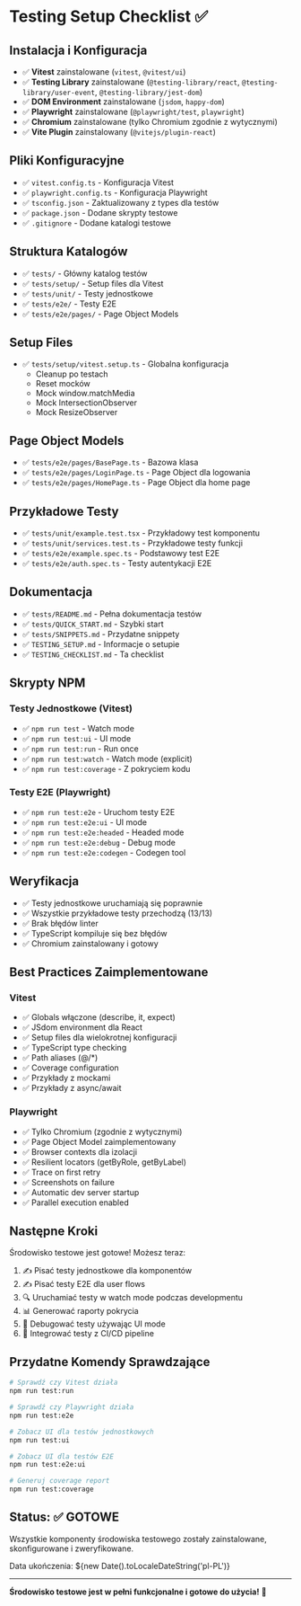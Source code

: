 # Testing Setup Checklist ✅

## Instalacja i Konfiguracja

- ✅ **Vitest** zainstalowane (`vitest`, `@vitest/ui`)
- ✅ **Testing Library** zainstalowane (`@testing-library/react`, `@testing-library/user-event`, `@testing-library/jest-dom`)
- ✅ **DOM Environment** zainstalowane (`jsdom`, `happy-dom`)
- ✅ **Playwright** zainstalowane (`@playwright/test`, `playwright`)
- ✅ **Chromium** zainstalowane (tylko Chromium zgodnie z wytycznymi)
- ✅ **Vite Plugin** zainstalowany (`@vitejs/plugin-react`)

## Pliki Konfiguracyjne

- ✅ `vitest.config.ts` - Konfiguracja Vitest
- ✅ `playwright.config.ts` - Konfiguracja Playwright  
- ✅ `tsconfig.json` - Zaktualizowany z types dla testów
- ✅ `package.json` - Dodane skrypty testowe
- ✅ `.gitignore` - Dodane katalogi testowe

## Struktura Katalogów

- ✅ `tests/` - Główny katalog testów
- ✅ `tests/setup/` - Setup files dla Vitest
- ✅ `tests/unit/` - Testy jednostkowe
- ✅ `tests/e2e/` - Testy E2E
- ✅ `tests/e2e/pages/` - Page Object Models

## Setup Files

- ✅ `tests/setup/vitest.setup.ts` - Globalna konfiguracja
  - Cleanup po testach
  - Reset mocków
  - Mock window.matchMedia
  - Mock IntersectionObserver
  - Mock ResizeObserver

## Page Object Models

- ✅ `tests/e2e/pages/BasePage.ts` - Bazowa klasa
- ✅ `tests/e2e/pages/LoginPage.ts` - Page Object dla logowania
- ✅ `tests/e2e/pages/HomePage.ts` - Page Object dla home page

## Przykładowe Testy

- ✅ `tests/unit/example.test.tsx` - Przykładowy test komponentu
- ✅ `tests/unit/services.test.ts` - Przykładowe testy funkcji
- ✅ `tests/e2e/example.spec.ts` - Podstawowy test E2E
- ✅ `tests/e2e/auth.spec.ts` - Testy autentykacji E2E

## Dokumentacja

- ✅ `tests/README.md` - Pełna dokumentacja testów
- ✅ `tests/QUICK_START.md` - Szybki start
- ✅ `tests/SNIPPETS.md` - Przydatne snippety
- ✅ `TESTING_SETUP.md` - Informacje o setupie
- ✅ `TESTING_CHECKLIST.md` - Ta checklist

## Skrypty NPM

### Testy Jednostkowe (Vitest)
- ✅ `npm run test` - Watch mode
- ✅ `npm run test:ui` - UI mode
- ✅ `npm run test:run` - Run once
- ✅ `npm run test:watch` - Watch mode (explicit)
- ✅ `npm run test:coverage` - Z pokryciem kodu

### Testy E2E (Playwright)
- ✅ `npm run test:e2e` - Uruchom testy E2E
- ✅ `npm run test:e2e:ui` - UI mode
- ✅ `npm run test:e2e:headed` - Headed mode
- ✅ `npm run test:e2e:debug` - Debug mode
- ✅ `npm run test:e2e:codegen` - Codegen tool

## Weryfikacja

- ✅ Testy jednostkowe uruchamiają się poprawnie
- ✅ Wszystkie przykładowe testy przechodzą (13/13)
- ✅ Brak błędów linter
- ✅ TypeScript kompiluje się bez błędów
- ✅ Chromium zainstalowany i gotowy

## Best Practices Zaimplementowane

### Vitest
- ✅ Globals włączone (describe, it, expect)
- ✅ JSdom environment dla React
- ✅ Setup files dla wielokrotnej konfiguracji
- ✅ TypeScript type checking
- ✅ Path aliases (@/*)
- ✅ Coverage configuration
- ✅ Przykłady z mockami
- ✅ Przykłady z async/await

### Playwright
- ✅ Tylko Chromium (zgodnie z wytycznymi)
- ✅ Page Object Model zaimplementowany
- ✅ Browser contexts dla izolacji
- ✅ Resilient locators (getByRole, getByLabel)
- ✅ Trace on first retry
- ✅ Screenshots on failure
- ✅ Automatic dev server startup
- ✅ Parallel execution enabled

## Następne Kroki

Środowisko testowe jest gotowe! Możesz teraz:

1. ✍️ Pisać testy jednostkowe dla komponentów
2. ✍️ Pisać testy E2E dla user flows
3. 🔍 Uruchamiać testy w watch mode podczas developmentu
4. 📊 Generować raporty pokrycia
5. 🐛 Debugować testy używając UI mode
6. 🎯 Integrować testy z CI/CD pipeline

## Przydatne Komendy Sprawdzające

```bash
# Sprawdź czy Vitest działa
npm run test:run

# Sprawdź czy Playwright działa
npm run test:e2e

# Zobacz UI dla testów jednostkowych
npm run test:ui

# Zobacz UI dla testów E2E
npm run test:e2e:ui

# Generuj coverage report
npm run test:coverage
```

## Status: ✅ GOTOWE

Wszystkie komponenty środowiska testowego zostały zainstalowane, skonfigurowane i zweryfikowane.

Data ukończenia: ${new Date().toLocaleDateString('pl-PL')}

---

**Środowisko testowe jest w pełni funkcjonalne i gotowe do użycia!** 🎉

